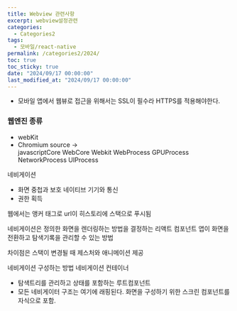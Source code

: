 ```yaml
---
title: Webview 관련사항
excerpt: webview설정관련
categories:
  - Categories2
tags:
  - 모바일/react-native
permalink: /categories2/2024/
toc: true
toc_sticky: true
date: "2024/09/17 00:00:00"
last_modified_at: "2024/09/17 00:00:00"
---
```


- 모바일 앱에서 웹뷰로 접근을 위해서는 SSL이 필수라 HTTPS를 적용해야한다.



### 웹엔진 종류
- webKit
- Chromium
source ->  
javascriptCore
WebCore
Webkit
WebProcess
GPUProcess
NetworkProcess
UIProcess


네비게이션 
- 화면 중첩과 보호
네이티브 기기와 통신
- 권한 획득

웹에서는 앵커 태그로 url이 히스토리에 스택으로 푸시됨

네비게이션은 정의한 화면을 렌더링하는 방법을 결정하는 리액트 컴포넌트
앱이 화면을 전환하고 탐색기록을 관리할 수 있는 방법

차이점은 스택이 변경될 때 제스처와 애니메이션 제공


네비게이션 구성하는 방법
네비게이션 컨테이너
- 탐색트리를 관리하고 상태를 포함하는 루트컴포넌트
- 모든 네비게이터 구조는 여기에 래핑된다.
화면을 구성하기 위한 스크린 컴포넌트를 자식으로 포함.


